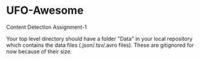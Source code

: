 # UFO-Awesome
Content Detection Assignment-1

Your top level directory should have a folder "Data" in your local repository which contains the data files (.json/.tsv/.avro files). These are gitignored for now because of their size.  